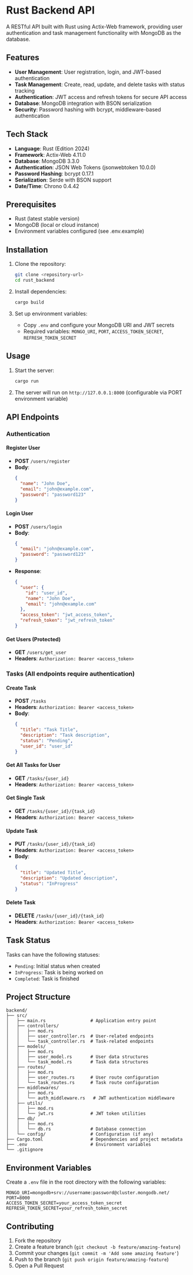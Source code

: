 # Rust Backend API

A RESTful API built with Rust using Actix-Web framework, providing user authentication and task management functionality with MongoDB as the database.

## Features

- **User Management**: User registration, login, and JWT-based authentication
- **Task Management**: Create, read, update, and delete tasks with status tracking
- **Authentication**: JWT access and refresh tokens for secure API access
- **Database**: MongoDB integration with BSON serialization
- **Security**: Password hashing with bcrypt, middleware-based authentication

## Tech Stack

- **Language**: Rust (Edition 2024)
- **Framework**: Actix-Web 4.11.0
- **Database**: MongoDB 3.3.0
- **Authentication**: JSON Web Tokens (jsonwebtoken 10.0.0)
- **Password Hashing**: bcrypt 0.17.1
- **Serialization**: Serde with BSON support
- **Date/Time**: Chrono 0.4.42

## Prerequisites

- Rust (latest stable version)
- MongoDB (local or cloud instance)
- Environment variables configured (see .env.example)

## Installation

1. Clone the repository:
   ```bash
   git clone <repository-url>
   cd rust_backend
   ```

2. Install dependencies:
   ```bash
   cargo build
   ```

3. Set up environment variables:
   - Copy `.env` and configure your MongoDB URI and JWT secrets
   - Required variables: `MONGO_URI`, `PORT`, `ACCESS_TOKEN_SECRET`, `REFRESH_TOKEN_SECRET`

## Usage

1. Start the server:
   ```bash
   cargo run
   ```

2. The server will run on `http://127.0.0.1:8000` (configurable via PORT environment variable)

## API Endpoints

### Authentication

#### Register User
- **POST** `/users/register`
- **Body**:
  ```json
  {
    "name": "John Doe",
    "email": "john@example.com",
    "password": "password123"
  }
  ```

#### Login User
- **POST** `/users/login`
- **Body**:
  ```json
  {
    "email": "john@example.com",
    "password": "password123"
  }
  ```
- **Response**:
  ```json
  {
    "user": {
      "id": "user_id",
      "name": "John Doe",
      "email": "john@example.com"
    },
    "access_token": "jwt_access_token",
    "refresh_token": "jwt_refresh_token"
  }
  ```

#### Get Users (Protected)
- **GET** `/users/get_user`
- **Headers**: `Authorization: Bearer <access_token>`

### Tasks (All endpoints require authentication)

#### Create Task
- **POST** `/tasks`
- **Headers**: `Authorization: Bearer <access_token>`
- **Body**:
  ```json
  {
    "title": "Task Title",
    "description": "Task description",
    "status": "Pending",
    "user_id": "user_id"
  }
  ```

#### Get All Tasks for User
- **GET** `/tasks/{user_id}`
- **Headers**: `Authorization: Bearer <access_token>`

#### Get Single Task
- **GET** `/tasks/{user_id}/{task_id}`
- **Headers**: `Authorization: Bearer <access_token>`

#### Update Task
- **PUT** `/tasks/{user_id}/{task_id}`
- **Headers**: `Authorization: Bearer <access_token>`
- **Body**:
  ```json
  {
    "title": "Updated Title",
    "description": "Updated description",
    "status": "InProgress"
  }
  ```

#### Delete Task
- **DELETE** `/tasks/{user_id}/{task_id}`
- **Headers**: `Authorization: Bearer <access_token>`

## Task Status

Tasks can have the following statuses:
- `Pending`: Initial status when created
- `InProgress`: Task is being worked on
- `Completed`: Task is finished

## Project Structure

```
backend/
├── src/
│   ├── main.rs                 # Application entry point
│   ├── controllers/
│   │   ├── mod.rs
│   │   ├── user_controller.rs  # User-related endpoints
│   │   └── task_controller.rs  # Task-related endpoints
│   ├── models/
│   │   ├── mod.rs
│   │   ├── user_model.rs       # User data structures
│   │   └── task_model.rs       # Task data structures
│   ├── routes/
│   │   ├── mod.rs
│   │   ├── user_routes.rs      # User route configuration
│   │   └── task_routes.rs      # Task route configuration
│   ├── middlewares/
│   │   ├── mod.rs
│   │   └── auth_middleware.rs   # JWT authentication middleware
│   ├── utils/
│   │   ├── mod.rs
│   │   └── jwt.rs              # JWT token utilities
│   ├── db/
│   │   ├── mod.rs
│   │   └── db.rs               # Database connection
│   └── config/                 # Configuration (if any)
├── Cargo.toml                  # Dependencies and project metadata
├── .env                        # Environment variables
└── .gitignore
```

## Environment Variables

Create a `.env` file in the root directory with the following variables:

```
MONGO_URI=mongodb+srv://username:password@cluster.mongodb.net/
PORT=8000
ACCESS_TOKEN_SECRET=your_access_token_secret
REFRESH_TOKEN_SECRET=your_refresh_token_secret
```

## Contributing

1. Fork the repository
2. Create a feature branch (`git checkout -b feature/amazing-feature`)
3. Commit your changes (`git commit -m 'Add some amazing feature'`)
4. Push to the branch (`git push origin feature/amazing-feature`)
5. Open a Pull Request
